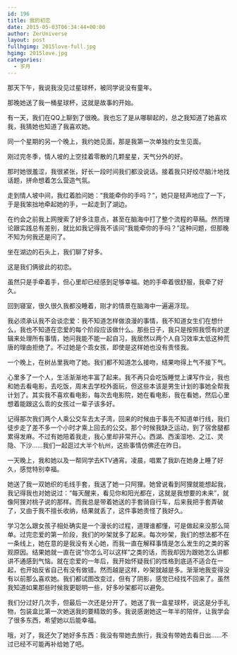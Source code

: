 ```yaml
---
id: 196
title: 我的初恋
date: 2015-05-03T06:34:44+00:00
author: ZerUniverse
layout: post
fullhgimg: 2015love-full.jpg
hgimg: 2015love.jpg
categories:
  - 岁月
---
```

那天下午，我说我没见过星球杯，被同学说没有童年。

那晚她送了我一桶星球杯，这就是故事的开始。

有一天，我们在QQ上聊到了很晚。我也忘了是从哪聊起的，总之我知道了她喜欢我，我猜她也知道了我喜欢她<!--more-->。

同一个星期的另一个晚上，我约她见面，那是我第一次单独约女生见面。

刚过完冬季，情人坡的上空挂着零散的几颗星星，天气分外的好。

那时她很羞涩，我很紧张，好长一段时间我们都没说话。接着我只好绞尽脑汁地找话题，拼命想着怎么营造气氛。

走到情人坡中间，我红着脸问她：“我能牵你的手吗？”，她只是轻声地应了一下，于是我笨拙地牵起她的手，一起走到了湖边。

在约会之前我上网搜索了好多注意点，甚至在脑海中打了整个流程的草稿。然而理论跟实践总有差别，就比如我记得我不该问“我能牵你的手吗？”这种问题，但那晚不知为何我还是问了。

坐在湖边的石头上，我们聊了好多。

这是我们俩彼此的初恋。

虽然只是手牵着手，但心里却已经感到足够幸福。她的手牵着很舒服，我牵了好久。

回到寝室，很久很久我都没睡着，刚才的情景在脑海中一遍遍浮现。

我必须承认我不会谈恋爱：我不知道怎样做浪漫的事情，我不知道女生们在想什么，我也不知道在恋爱的每个阶段应该做什么。那些日子，我只是按照我惯有的逻辑来处理所有事情，她问我能不能一起自习，我居然以两个人自习效率太低这种荒唐的理由拒绝了。不过她是个乖女孩，即使是这样她也没有责怪我。

一个晚上，在树丛里我吻了她。我们都不知道怎么接吻，结果吻得上气不接下气。

心里多了一个人，生活渐渐地丰富了起来。我不再只会吃饭睡觉上课写作业，我也和她去看电影，去吃饭，周末去学校外面玩，但这些本该是男生计划的事她全帮我计划了。其实我不喜欢看电影，每次去电影院，她在看电影，我在看她，然后心里想着能跟这么乖的女孩过一辈子该多好。

记得那次我们两个人乘公交车去太子湾，回来的时候由于事先不知道单行线，我们徒步走了差不多一个小时才乘上回去的公交。那个时候我缺乏运动，到了宿舍腿都累得发麻。不过有她陪着我走，我心里却非常开心。西湖、西溪湿地、之江、灵隐、下沙&#8230;&#8230;我们一起逛过大半个杭州，这些事情仿佛还在昨日。

一天晚上，我和她以及一帮同学去KTV通宵。凌晨，唱累了我趴在她身上睡了好久，感觉特别幸福。

她送了我一双她织的毛线手套，我送了她一只阿狸。她曾说看到阿狸就能想起我，我记得我也对她说过：“每天醒来，看见你和阳光都在，这就是我想要的未来”，就像阿狸对桃子说的那样。而我总是带着她送的手套骑自行车，后来我把手套弄破了，又由于我不擅长收纳，结果就丢了，这件事她责怪了我好久。

学习怎么跟女孩子相处确实是一个漫长的过程，道理谁都懂，可是做起来没那么简单。过完恋爱的第一阶段，我们的吵架就多了起来。每次吵架，我们的想法都不在一条线上，她在意的是我没有关心她，而我一直在解释事情是怎么发生的之类的客观原因。结果她就一直在说“你怎么可以这样”之类的话，而我却因为跟她怎么讲都讲不通感到气恼。就在恋爱的一年后，我开始怀疑我们的性格到底适不适合在一起，也开始反省自己有没有做错。然而越是这样，吵架就越是多。渐渐地我变得没有以前那么喜欢她。我们都试图改变过，但有了阴影，感觉已经找不回来了。虽然我知道如果那些时候我更聪明一些，好多吵架都可以避免。

我们分过好几次手，但最后一次还是分开了。她送了我一盒星球杯，说这是分手礼物，包装盒比第一次她送我的要精致的多。我说感谢她这一年半的陪伴，让我学会了很多东西，希望她以后能幸福。

哦，对了，我还欠了她好多东西：我没有带她去旅行，我没有带她去看日出&#8230;&#8230;不过已经不可能再补给她了吧。